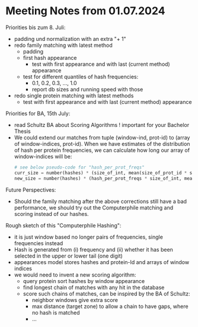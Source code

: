 # Meeting Notes from 01.07.2024

Priorities bis zum 8. Juli:
- padding und normalization with an extra "+ 1"
- redo family matching with latest method
  - padding
  - first hash appearance
    - test with first appearance and with last (current method) appearance
  - test for different quantiles of hash frequencies:
    - 0.1, 0.2, 0.3, ..., 1.0
    - report db sizes and running speed with those
- redo single protein matching with latest methods
  - test with first appearance and with last (current method) appearance

Priorities for BA, 15th July:
- read Schultz BA about Scoring Algorithms !
  important for your Bachelor Thesis
- We could extend our matches from tuple (window-ind, prot-id) to
  (array of window-indices, prot-id).
  When we have estimates of the distribution of hash
  per protein frequencies, we can calculate how long our array of window-indices
  will be:
  ```py
  # see below pseudo-code for "hash_per_prot_freqs"
  curr_size = number(hashes) * (size_of_int, mean(size_of_prot_id * size_of_utf8_char))  # assume 1 Byte for utf8
  new_size = number(hashes) * (hash_per_prot_freqs * size_of_int, mean(size_of_prot_id * size_of_utf8_char))
  ```

Future Perspectives:

- Should the family matching after the above corrections still have a bad performance,
  we should try out the Computerphile matching and scoring instead of our hashes.

Rough sketch of this "Computerphile Hashing":
- it is just window based no longer pairs of frequencies, single frequencies instead
- Hash is generated from (i) frequency and (ii) whether it has been selected in the upper or lower tail (one digit)
- appearances model stores hashes and protein-Id and arrays of window indices
- we would need to invent a new scoring algorithm:
  - query protein sort hashes by window appearance
  - find longest chain of matches with any hit in the database
  - score such chains of matches, can be inspired by the BA of Schultz:
     - neighbor windows give extra score
     - max distance (target zone) to allow a chain to have gaps, where no hash is matched
     - ...
